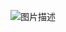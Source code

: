 ![图片描述](https://cdn.jsdelivr.net/gh/Zaire404/docs@main/Images/2025/02/14/1739519711714.png?token=AOOMENH7AZBDDHNXCFVFVO3HV33NG)